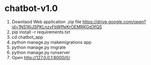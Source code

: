 # chatbot-v1.0

1) Downlaod Web application .zip file https://drive.google.com/open?id=1NS16jJSPKLnzvFbWffeKrOEMRKGd3fQS 
2) pip install -r requirements.txt
3) cd chatbot_app
4) python manage.py makemigrations app
5) python manage.py migrate
6) python manage.py runserver
7) Open http://127.0.0.1:8000/0/
